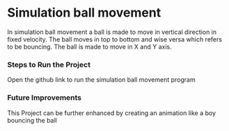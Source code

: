 # Simulation ball movement 
In simulation ball movement a ball is made to move in vertical direction in fixed velocity.
The ball moves in top to bottom and wise versa which refers to be bouncing.
The ball is made to move in X and Y axis. 

### Steps to Run the Project
Open the github link to run the simulation ball movement program 

### Future Improvements
This Project can be further enhanced by creating an animation like a boy bouncing the ball 
 
